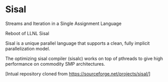# Sisal 

Streams and Iteration in a Single Assignment Language

Reboot of LLNL Sisal

Sisal is a unique parallel language that supports a clean, fully implicit parallelization model. 

The optimizing sisal compiler (sisalc) works on top of pthreads to give high performance on commodity SMP architectures.


[Intual repository cloned from https://sourceforge.net/projects/sisal/]
